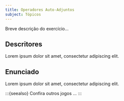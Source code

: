 ```yaml
---
title: Operadores Auto-Adjuntos
subject: Tópicos
---
```


Breve descrição do exercício...

## Descritores

Lorem ipsum dolor sit amet, consectetur adipiscing elit.

## Enunciado

Lorem ipsum dolor sit amet, consectetur adipiscing elit.

:::{seealso}
Confira outros jogos ...
:::

